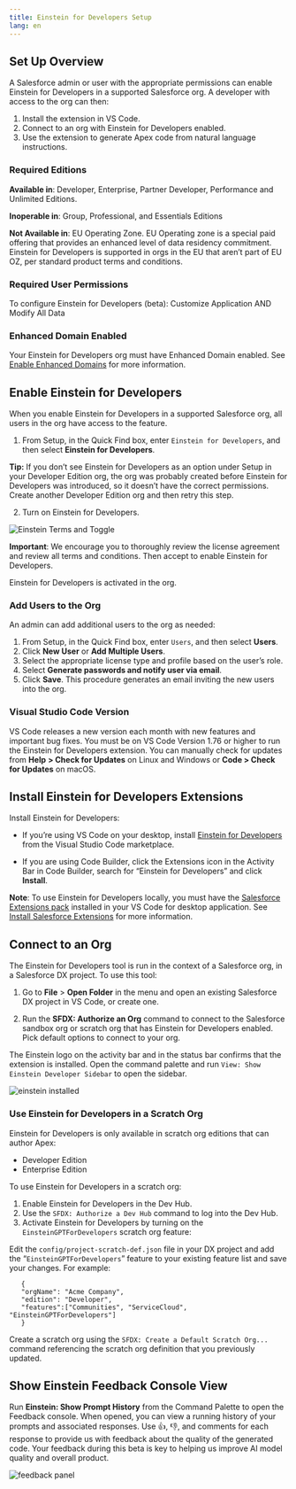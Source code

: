 ```yaml
---
title: Einstein for Developers Setup
lang: en
---
```


## Set Up Overview

A Salesforce admin or user with the appropriate permissions can enable Einstein for Developers in a supported Salesforce org. A developer with access to the org can then:

1.  Install the extension in VS Code.
2.  Connect to an org with Einstein for Developers enabled.
3.  Use the extension to generate Apex code from natural language instructions.

### Required Editions

**Available in**: Developer, Enterprise, Partner Developer, Performance and Unlimited Editions.

**Inoperable in**: Group, Professional, and Essentials Editions

**Not Available in**: EU Operating Zone. EU Operating zone is a special paid offering that provides an enhanced level of data residency commitment. Einstein for Developers is supported in orgs in the EU that aren’t part of EU OZ, per standard product terms and conditions.

### Required User Permissions

To configure Einstein for Developers (beta): Customize Application AND Modify All Data

### Enhanced Domain Enabled

Your Einstein for Developers org must have Enhanced Domain enabled. See [Enable Enhanced Domains](https://help.salesforce.com/s/articleView?id=sf.domain_name_enhanced_enable.htm&type=5) for more information.

## Enable Einstein for Developers

When you enable Einstein for Developers in a supported Salesforce org, all users in the org have access to the feature.

1. From Setup, in the Quick Find box, enter `Einstein for Developers`, and then select **Einstein for Developers**.

**Tip:** If you don’t see Einstein for Developers as an option under Setup in your Developer Edition org, the org was probably created before Einstein for Developers was introduced, so it doesn’t have the correct permissions. Create another Developer Edition org and then retry this step.

2. Turn on Einstein for Developers.

![Einstein Terms and Toggle](./images/einstein-terms.png)

**Important**: We encourage you to thoroughly review the license agreement and review all terms and conditions. Then accept to enable Einstein for Developers.

Einstein for Developers is activated in the org.

### Add Users to the Org

An admin can add additional users to the org as needed:

1. From Setup, in the Quick Find box, enter `Users`, and then select **Users**.
2. Click **New User** or **Add Multiple Users**.
3. Select the appropriate license type and profile based on the user’s role.
4. Select **Generate passwords and notify user via email**.
5. Click **Save**.
   This procedure generates an email inviting the new users into the org.

### Visual Studio Code Version

VS Code releases a new version each month with new features and important bug fixes. You must be on VS Code Version 1.76 or higher to run the Einstein for Developers extension. You can manually check for updates from **Help** **> Check for Updates** on Linux and Windows or **Code > Check for Updates** on macOS.

## Install Einstein for Developers Extensions

Install Einstein for Developers:

- If you’re using VS Code on your desktop, install [Einstein for Developers](https://marketplace.visualstudio.com/items?itemName=salesforce.salesforcedx-einstein-gpt) from the Visual Studio Code marketplace.

- If you are using Code Builder, click the Extensions icon in the Activity Bar in Code Builder, search for “Einstein for Developers” and click **Install**.

**Note**: To use Einstein for Developers locally, you must have the [Salesforce Extensions pack]() installed in your VS Code for desktop application. See [Install Salesforce Extensions](https://developer.salesforce.com/tools/vscode/en/vscode-desktop/install) for more information.

## Connect to an Org

The Einstein for Developers tool is run in the context of a Salesforce org, in a Salesforce DX project. To use this tool:

1. Go to **File** > **Open Folder** in the menu and open an existing Salesforce DX project in VS Code, or create one.

2. Run the **SFDX: Authorize an Org** command to connect to the Salesforce sandbox org or scratch org that has Einstein for Developers enabled. Pick default options to connect to your org.

The Einstein logo on the activity bar and in the status bar confirms that the extension is installed. Open the command palette and run `View: Show Einstein Developer Sidebar` to open the sidebar.

![einstein installed](./images/einstein-installed.png)

### Use Einstein for Developers in a Scratch Org

Einstein for Developers is only available in scratch org editions that can author Apex:

- Developer Edition
- Enterprise Edition

To use Einstein for Developers in a scratch org:

1. Enable Einstein for Developers in the Dev Hub.
2. Use the `SFDX: Authorize a Dev Hub` command to log into the Dev Hub.
3. Activate Einstein for Developers by turning on the `EinsteinGPTForDevelopers` scratch org feature:

Edit the `config/project-scratch-def.json` file in your DX project and add the “`EinsteinGPTForDevelopers`” feature to your existing feature list and save your changes. For example:

```
   {
   "orgName": "Acme Company",
   "edition": "Developer",
   "features":["Communities", "ServiceCloud", "EinsteinGPTForDevelopers"]
   }
```

Create a scratch org using the `SFDX: Create a Default Scratch Org...` command referencing the scratch org definition that you previously updated.

## Show Einstein Feedback Console View

Run **Einstein: Show Prompt History** from the Command Palette to open the Feedback console. When opened, you can view a running history of your prompts and associated responses. Use 👍, 👎, and comments for each response to provide us with feedback about the quality of the generated code. Your feedback during this beta is key to helping us improve AI model quality and overall product.

![feedback panel](./images/einstein-feedback.png)
